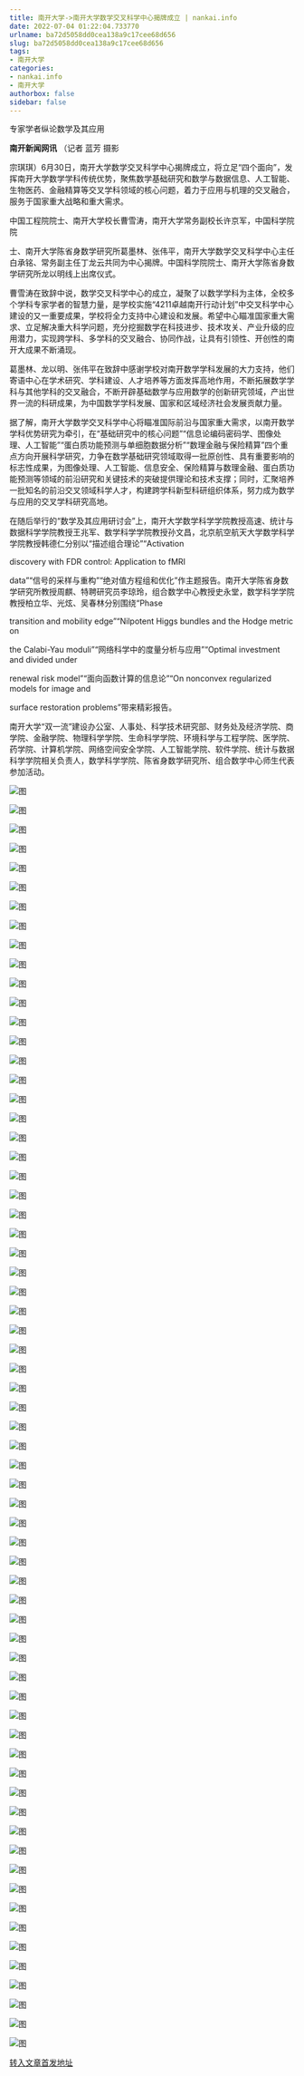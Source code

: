```yaml
---
title: 南开大学->南开大学数学交叉科学中心揭牌成立 | nankai.info
date: 2022-07-04 01:22:04.733770
urlname: ba72d5058dd0cea138a9c17cee68d656
slug: ba72d5058dd0cea138a9c17cee68d656
tags: 
- 南开大学
categories:
- nankai.info
- 南开大学
authorbox: false
sidebar: false
---
```

专家学者纵论数学及其应用

**南开新闻网讯** （记者 蓝芳 摄影

宗琪琪）6月30日，南开大学数学交叉科学中心揭牌成立，将立足“四个面向”，发挥南开大学数学学科传统优势，聚焦数学基础研究和数学与数据信息、人工智能、生物医药、金融精算等交叉学科领域的核心问题，着力于应用与机理的交叉融合，服务于国家重大战略和重大需求。

中国工程院院士、南开大学校长曹雪涛，南开大学常务副校长许京军，中国科学院院
<!--more-->
士、南开大学陈省身数学研究所葛墨林、张伟平，南开大学数学交叉科学中心主任白承铭、常务副主任丁龙云共同为中心揭牌。中国科学院院士、南开大学陈省身数学研究所龙以明线上出席仪式。

曹雪涛在致辞中说，数学交叉科学中心的成立，凝聚了以数学学科为主体，全校多个学科专家学者的智慧力量，是学校实施“4211卓越南开行动计划”中交叉科学中心建设的又一重要成果，学校将全力支持中心建设和发展。希望中心瞄准国家重大需求、立足解决重大科学问题，充分挖掘数学在科技进步、技术攻关、产业升级的应用潜力，实现跨学科、多学科的交叉融合、协同作战，让具有引领性、开创性的南开大成果不断涌现。

葛墨林、龙以明、张伟平在致辞中感谢学校对南开数学学科发展的大力支持，他们寄语中心在学术研究、学科建设、人才培养等方面发挥高地作用，不断拓展数学学科与其他学科的交叉融合，不断开辟基础数学与应用数学的创新研究领域，产出世界一流的科研成果，为中国数学学科发展、国家和区域经济社会发展贡献力量。

据了解，南开大学数学交叉科学中心将瞄准国际前沿与国家重大需求，以南开数学学科优势研究为牵引，在“基础研究中的核心问题”“信息论编码密码学、图像处理、人工智能”“蛋白质功能预测与单细胞数据分析”“数理金融与保险精算”四个重点方向开展科学研究，力争在数学基础研究领域取得一批原创性、具有重要影响的标志性成果，为图像处理、人工智能、信息安全、保险精算与数理金融、蛋白质功能预测等领域的前沿研究和关键技术的突破提供理论和技术支撑；同时，汇聚培养一批知名的前沿交叉领域科学人才，构建跨学科新型科研组织体系，努力成为数学与应用的交叉学科研究高地。

在随后举行的“数学及其应用研讨会”上，南开大学数学科学学院教授高速、统计与数据科学学院教授王兆军、数学科学学院教授孙文昌，北京航空航天大学数学科学学院教授韩德仁分别以“描述组合理论”“Activation

discovery with FDR control: Application to fMRI

data”“信号的采样与重构”“绝对值方程组和优化”作主题报告。南开大学陈省身数学研究所教授周麒、特聘研究员李琼玲，组合数学中心教授史永堂，数学科学学院教授柏立华、光炫、吴春林分别围绕“Phase

transition and mobility edge”“Nilpotent Higgs bundles and the Hodge metric on

the Calabi-Yau moduli”“网络科学中的度量分析与应用”“Optimal investment and divided under

renewal risk model”“面向函数计算的信息论”“On nonconvex regularized models for image and

surface restoration problems”带来精彩报告。

南开大学“双一流”建设办公室、人事处、科学技术研究部、财务处及经济学院、商学院、金融学院、物理科学学院、生命科学学院、环境科学与工程学院、医学院、药学院、计算机学院、网络空间安全学院、人工智能学院、软件学院、统计与数据科学学院相关负责人，数学科学学院、陈省身数学研究所、组合数学中心师生代表参加活动。

![图](http://news.nankai.edu.cn/ywsd/system/2022/06/30/g)

![图](http://news.nankai.edu.cn/ywsd/system/2022/06/30/p)

![图](http://news.nankai.edu.cn/ywsd/system/2022/06/30/j)

![图](http://news.nankai.edu.cn/ywsd/system/2022/06/30/)

![图](http://news.nankai.edu.cn/ywsd/system/2022/06/30/2)

![图](http://news.nankai.edu.cn/ywsd/system/2022/06/30/c)

![图](http://news.nankai.edu.cn/ywsd/system/2022/06/30/8)

![图](http://news.nankai.edu.cn/ywsd/system/2022/06/30/b)

![图](http://news.nankai.edu.cn/ywsd/system/2022/06/30/7)

![图](http://news.nankai.edu.cn/ywsd/system/2022/06/30/f)

![图](http://news.nankai.edu.cn/ywsd/system/2022/06/30/a)

![图](http://news.nankai.edu.cn/ywsd/system/2022/06/30/6)

![图](http://news.nankai.edu.cn/ywsd/system/2022/06/30/_)

![图](http://news.nankai.edu.cn/ywsd/system/2022/06/30/8)

![图](http://news.nankai.edu.cn/ywsd/system/2022/06/30/7)

![图](http://news.nankai.edu.cn/ywsd/system/2022/06/30/5)

![图](http://news.nankai.edu.cn/ywsd/system/2022/06/30/6)

![图](http://news.nankai.edu.cn/ywsd/system/2022/06/30/4)

![图](http://news.nankai.edu.cn/ywsd/system/2022/06/30/0)

![图](http://news.nankai.edu.cn/ywsd/system/2022/06/30/0)

![图](http://news.nankai.edu.cn/ywsd/system/2022/06/30/0)

![图](http://news.nankai.edu.cn/ywsd/system/2022/06/30/3)

![图](http://news.nankai.edu.cn/ywsd/system/2022/06/30/0)

![图](http://news.nankai.edu.cn/ywsd/system/2022/06/30/0)

![图](http://news.nankai.edu.cn/)

![图](http://news.nankai.edu.cn/ywsd/system/2022/06/30/5)

![图](http://news.nankai.edu.cn/ywsd/system/2022/06/30/6)

![图](http://news.nankai.edu.cn/ywsd/system/2022/06/30/4)

![图](http://news.nankai.edu.cn/)

![图](http://news.nankai.edu.cn/ywsd/system/2022/06/30/0)

![图](http://news.nankai.edu.cn/ywsd/system/2022/06/30/0)

![图](http://news.nankai.edu.cn/ywsd/system/2022/06/30/0)

![图](http://news.nankai.edu.cn/)

![图](http://news.nankai.edu.cn/ywsd/system/2022/06/30/3)

![图](http://news.nankai.edu.cn/ywsd/system/2022/06/30/0)

![图](http://news.nankai.edu.cn/ywsd/system/2022/06/30/0)

![图](http://news.nankai.edu.cn/)

![图](http://news.nankai.edu.cn/ywsd/system/2022/06/30/c)

![图](http://news.nankai.edu.cn/ywsd/system/2022/06/30/i)

![图](http://news.nankai.edu.cn/ywsd/system/2022/06/30/p)

![图](http://news.nankai.edu.cn/)

![图](http://news.nankai.edu.cn/ywsd/system/2022/06/30/n)

![图](http://news.nankai.edu.cn/ywsd/system/2022/06/30/c)

![图](http://news.nankai.edu.cn/ywsd/system/2022/06/30/)

![图](http://news.nankai.edu.cn/ywsd/system/2022/06/30/u)

![图](http://news.nankai.edu.cn/ywsd/system/2022/06/30/d)

![图](http://news.nankai.edu.cn/ywsd/system/2022/06/30/e)

![图](http://news.nankai.edu.cn/ywsd/system/2022/06/30/)

![图](http://news.nankai.edu.cn/ywsd/system/2022/06/30/i)

![图](http://news.nankai.edu.cn/ywsd/system/2022/06/30/a)

![图](http://news.nankai.edu.cn/ywsd/system/2022/06/30/k)

![图](http://news.nankai.edu.cn/ywsd/system/2022/06/30/n)

![图](http://news.nankai.edu.cn/ywsd/system/2022/06/30/a)

![图](http://news.nankai.edu.cn/ywsd/system/2022/06/30/n)

![图](http://news.nankai.edu.cn/ywsd/system/2022/06/30/)

![图](http://news.nankai.edu.cn/ywsd/system/2022/06/30/s)

![图](http://news.nankai.edu.cn/ywsd/system/2022/06/30/w)

![图](http://news.nankai.edu.cn/ywsd/system/2022/06/30/e)

![图](http://news.nankai.edu.cn/ywsd/system/2022/06/30/n)

![图](http://news.nankai.edu.cn/)

![图](http://news.nankai.edu.cn/)

![图](http://news.nankai.edu.cn/ywsd/system/2022/06/30/:)

![图](http://news.nankai.edu.cn/ywsd/system/2022/06/30/p)

![图](http://news.nankai.edu.cn/ywsd/system/2022/06/30/t)

![图](http://news.nankai.edu.cn/ywsd/system/2022/06/30/t)

![图](http://news.nankai.edu.cn/ywsd/system/2022/06/30/h)

[转入文章首发地址](http://news.nankai.edu.cn/ywsd/system/2022/06/30/030051915.shtml)